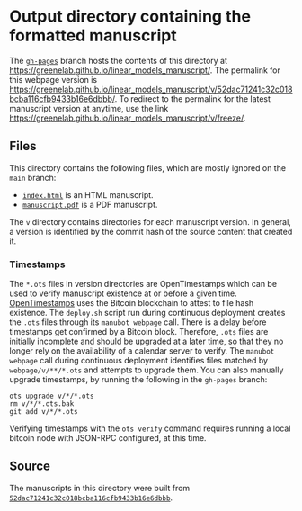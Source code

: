 # Output directory containing the formatted manuscript

The [`gh-pages`](https://github.com/greenelab/linear_models_manuscript/tree/gh-pages) branch hosts the contents of this directory at <https://greenelab.github.io/linear_models_manuscript/>.
The permalink for this webpage version is <https://greenelab.github.io/linear_models_manuscript/v/52dac71241c32c018bcba116cfb9433b16e6dbbb/>.
To redirect to the permalink for the latest manuscript version at anytime, use the link <https://greenelab.github.io/linear_models_manuscript/v/freeze/>.

## Files

This directory contains the following files, which are mostly ignored on the `main` branch:

+ [`index.html`](index.html) is an HTML manuscript.
+ [`manuscript.pdf`](manuscript.pdf) is a PDF manuscript.

The `v` directory contains directories for each manuscript version.
In general, a version is identified by the commit hash of the source content that created it.

### Timestamps

The `*.ots` files in version directories are OpenTimestamps which can be used to verify manuscript existence at or before a given time.
[OpenTimestamps](https://opentimestamps.org/) uses the Bitcoin blockchain to attest to file hash existence.
The `deploy.sh` script run during continuous deployment creates the `.ots` files through its `manubot webpage` call.
There is a delay before timestamps get confirmed by a Bitcoin block.
Therefore, `.ots` files are initially incomplete and should be upgraded at a later time, so that they no longer rely on the availability of a calendar server to verify.
The `manubot webpage` call during continuous deployment identifies files matched by `webpage/v/**/*.ots` and attempts to upgrade them.
You can also manually upgrade timestamps, by running the following in the `gh-pages` branch:

```shell
ots upgrade v/*/*.ots
rm v/*/*.ots.bak
git add v/*/*.ots
```

Verifying timestamps with the `ots verify` command requires running a local bitcoin node with JSON-RPC configured, at this time.

## Source

The manuscripts in this directory were built from
[`52dac71241c32c018bcba116cfb9433b16e6dbbb`](https://github.com/greenelab/linear_models_manuscript/commit/52dac71241c32c018bcba116cfb9433b16e6dbbb).
